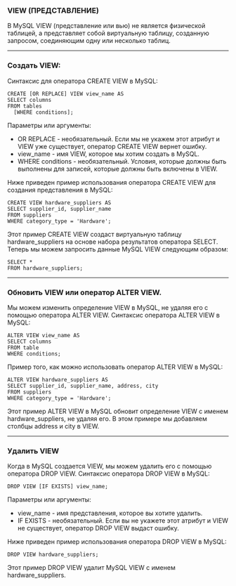 ### VIEW (ПРЕДСТАВЛЕНИЕ)

В MySQL VIEW (представление или вью) не является физической таблицей, а представляет 
собой виртуальную таблицу, созданную запросом, соединяющим одну или несколько таблиц.

---
### Создать VIEW:

Синтаксис для оператора CREATE VIEW в MySQL:

    CREATE [OR REPLACE] VIEW view_name AS
    SELECT columns
    FROM tables
      [WHERE conditions];

Параметры или аргументы:
- OR REPLACE - необязательный. Если мы не укажем этот атрибут и 
  VIEW уже существует, оператор CREATE VIEW вернет ошибку.
- view_name - имя VIEW, которое мы хотим создать в MySQL.
- WHERE conditions - необязательный. Условия, которые должны 
  быть выполнены для записей, которые должны быть включены в VIEW.

Ниже приведен пример использования оператора CREATE VIEW для создания представления в MySQL:

    CREATE VIEW hardware_suppliers AS
    SELECT supplier_id, supplier_name
    FROM suppliers
    WHERE category_type = 'Hardware';

Этот пример CREATE VIEW создаст виртуальную таблицу hardware_suppliers на основе набора 
результатов оператора SELECT. Теперь мы можем запросить данные MySQL VIEW следующим образом:

    SELECT *
    FROM hardware_suppliers;

---
### Обновить VIEW или оператор ALTER VIEW.

Мы можем изменить определение VIEW в MySQL, не удаляя его с помощью оператора ALTER VIEW.
Синтаксис оператора ALTER VIEW в MySQL:

    ALTER VIEW view_name AS
    SELECT columns
    FROM table
    WHERE conditions;

Пример того, как можно использовать оператор ALTER VIEW в MySQL:

    ALTER VIEW hardware_suppliers AS
    SELECT supplier_id, supplier_name, address, city
    FROM suppliers
    WHERE category_type = 'Hardware';

Этот пример ALTER VIEW в MySQL обновит определение VIEW с именем hardware_suppliers, не удаляя его. 
В этом примере мы добавляем столбцы address и city в VIEW.

---
### Удалить VIEW

Когда в MySQL создается VIEW, мы можем удалить его с помощью оператора DROP VIEW.
Синтаксис оператора DROP VIEW в MySQL:

    DROP VIEW [IF EXISTS] view_name;

Параметры или аргументы:
- view_name - имя представления, которое вы хотите удалить.
- IF EXISTS - необязательный. Если вы не укажете этот атрибут и 
  VIEW не существует, оператор DROP VIEW выдаст ошибку.

Ниже приведен пример использования оператора DROP VIEW в MySQL:

    DROP VIEW hardware_suppliers;

Этот пример DROP VIEW удалит MySQL VIEW с именем hardware_suppliers.
